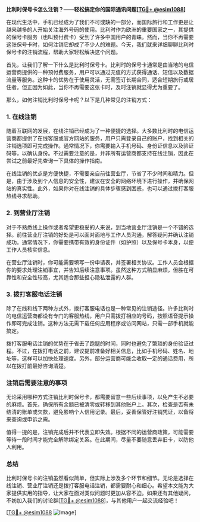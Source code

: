 **比利时保号卡怎么注销？——轻松搞定你的国际通讯问题[[TG💪+ @esim1088](https://t.me/s/esim1088)]**

在现代生活中，手机已经成为了我们不可或缺的一部分，而国际旅行和工作更是让越来越多的人开始关注海外号码的使用。比利时作为欧洲的重要国家之一，其提供的保号卡服务（也叫预付费卡）受到了许多中国用户的青睐。然而，当你不再需要这张保号卡时，如何注销它却成了不少人的难题。今天，我们就来详细聊聊比利时保号卡的注销流程，帮助大家轻松解决这个问题。

首先，让我们了解一下什么是比利时保号卡。比利时的保号卡通常是由当地的电信运营商提供的一种预付费服务，用户可以通过充值的方式获得通话、短信以及数据流量等服务。这种卡的优势在于使用灵活，无需签订长期合同，适合短期旅行或居住者。但正因为如此，当你不再需要这张卡时，及时注销就显得尤为重要了。

那么，如何注销比利时保号卡呢？以下是几种常见的注销方式：

### 1. 在线注销

随着互联网的发展，在线注销已经成为了一种便捷的选择。大多数比利时的电信运营商都提供了在线客服或官方网站的服务，用户只需登录自己的账户，找到相关的注销选项即可完成操作。通常情况下，你需要输入手机号码、身份证信息以及验证码等，以确认身份。不过需要注意的是，并非所有运营商都支持在线注销，因此在尝试之前最好先查询一下具体的操作指南。

在线注销的优点是方便快捷，不需要亲自前往营业厅，节省了不少时间和精力。但是，由于涉及到个人信息的安全性，建议在安全的网络环境下进行操作，并确保网站的真实性。此外，如果你对在线注销的具体步骤感到困惑，也可以通过拨打客服热线寻求帮助。

### 2. 到营业厅注销

对于不熟悉线上操作或者希望更稳妥的人来说，到当地营业厅注销是一个不错的选择。前往营业厅注销的好处是可以面对面地与工作人员沟通，解答疑问并确认注销成功。通常情况下，你需要携带有效的身份证件（如护照）以及保号卡本身，以便工作人员核实信息。

在营业厅注销时，你可能需要填写一份申请表，并签署相关协议。工作人员会根据你的要求处理注销事宜，并告知后续注意事项。虽然这种方式稍显麻烦，但胜在可靠性和安全性较高，尤其适合那些担心隐私泄露的人群。

### 3. 拨打客服电话注销

除了在线和线下两种方式外，拨打客服电话也是一种常见的注销途径。许多比利时的电信运营商都设有专门的客服热线，用户只需拨打相应的号码，按照语音提示操作即可完成注销。这种方法无需下载任何应用程序或访问网站，只需一部手机就能搞定。

拨打客服电话注销的优势在于省去了跑腿的时间，同时也避免了繁琐的身份验证过程。不过，在拨打电话之前，建议提前准备好相关信息，比如手机号码、姓名、地址等，这样可以加快处理速度。另外，部分运营商可能会收取一定的通话费用，所以在拨打前最好咨询清楚。

### 注销后需要注意的事项

无论采用哪种方式注销比利时保号卡，都需要留意一些后续事项，以免产生不必要的麻烦。首先，确保所有余额已被清零或转移到其他账户上。其次，检查是否有未结清的账单或欠款，避免影响个人信用记录。最后，妥善保管好注销凭证，以备将来查询或申诉之需。

值得一提的是，注销完成后并不代表立即失效。根据不同的运营商政策，可能需要等待一段时间才能完全解除绑定关系。在此期间，尽量不要随意丢弃旧卡，以防他人利用。

### 总结

比利时保号卡的注销虽然看似简单，但实际上涉及多个环节和细节。无论是选择在线注销、营业厅注销还是拨打客服电话注销，都需要耐心和细心。希望本文能为大家提供实用的指导，让大家在面对类似问题时更加从容不迫。如果还有其他疑问，不妨加入我们的讨论群[[TG💪+ @esim1088](https://t.me/s/esim1088)]，与其他用户一起交流经验吧！

[[TG💪+ @esim1088](https://t.me/s/esim1088) ![Image](https://i.postimg.cc/4NQfJmqS/Snipaste-2025-05-13-00-14-12.png)]